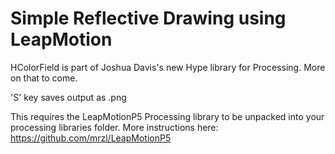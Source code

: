 Simple Reflective Drawing using LeapMotion
==============

HColorField is part of Joshua Davis's new Hype library for Processing. More on that to come.

'S' key saves output as .png

This requires the LeapMotionP5 Processing library to be unpacked into your processing libraries folder. More instructions here:
https://github.com/mrzl/LeapMotionP5


